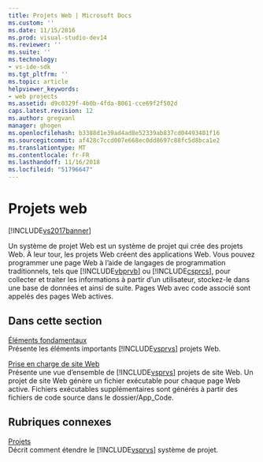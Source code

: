 ```yaml
---
title: Projets Web | Microsoft Docs
ms.custom: ''
ms.date: 11/15/2016
ms.prod: visual-studio-dev14
ms.reviewer: ''
ms.suite: ''
ms.technology:
- vs-ide-sdk
ms.tgt_pltfrm: ''
ms.topic: article
helpviewer_keywords:
- web projects
ms.assetid: d9c0329f-4b0b-4fda-8061-cce69f2f502d
caps.latest.revision: 12
ms.author: gregvanl
manager: ghogen
ms.openlocfilehash: b3388d1e39ad4ad8e52339ab837cd04493481f16
ms.sourcegitcommit: af428c7ccd007e668ec0dd8697c88fc5d8bca1e2
ms.translationtype: MT
ms.contentlocale: fr-FR
ms.lasthandoff: 11/16/2018
ms.locfileid: "51796647"
---
```

# <a name="web-projects"></a>Projets web
[!INCLUDE[vs2017banner](../../includes/vs2017banner.md)]

Un système de projet Web est un système de projet qui crée des projets Web. À leur tour, les projets Web créent des applications Web. Vous pouvez programmer une page Web à l’aide de langages de programmation traditionnels, tels que [!INCLUDE[vbprvb](../../includes/vbprvb-md.md)] ou [!INCLUDE[csprcs](../../includes/csprcs-md.md)], pour collecter et traiter les informations à partir d’un utilisateur, stockez-le dans une base de données et ainsi de suite. Pages Web avec code associé sont appelés des pages Web actives.  
  
## <a name="in-this-section"></a>Dans cette section  
 [Éléments fondamentaux](../../extensibility/internals/web-project-essentials.md)  
 Présente les éléments importants [!INCLUDE[vsprvs](../../includes/vsprvs-md.md)] projets Web.  
  
 [Prise en charge de site Web](../../extensibility/internals/web-site-support.md)  
 Présente une vue d’ensemble de [!INCLUDE[vsprvs](../../includes/vsprvs-md.md)] projets de site Web. Un projet de site Web génère un fichier exécutable pour chaque page Web active. Fichiers exécutables supplémentaires sont générés à partir des fichiers de code source dans le dossier/App_Code.  
  
## <a name="related-sections"></a>Rubriques connexes  
 [Projets](../../extensibility/internals/projects.md)  
 Décrit comment étendre le [!INCLUDE[vsprvs](../../includes/vsprvs-md.md)] système de projet.


